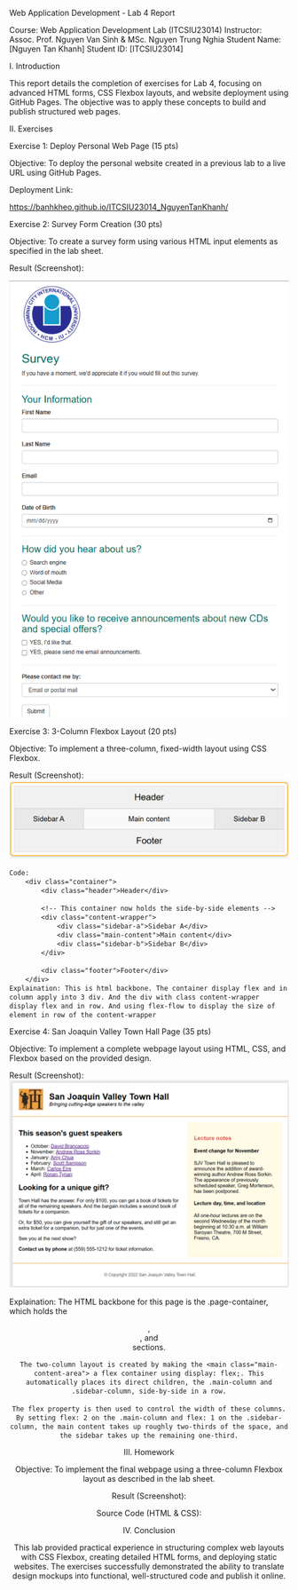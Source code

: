 Web Application Development - Lab 4 Report

Course: Web Application Development Lab (ITCSIU23014)
Instructor: Assoc. Prof. Nguyen Van Sinh & MSc. Nguyen Trung Nghia
Student Name: [Nguyen Tan Khanh]
Student ID: [ITCSIU23014]

I. Introduction

This report details the completion of exercises for Lab 4, focusing on advanced HTML forms, CSS Flexbox layouts, and website deployment using GitHub Pages. The objective was to apply these concepts to build and publish structured web pages.

II. Exercises

Exercise 1: Deploy Personal Web Page (15 pts)

Objective: To deploy the personal website created in a previous lab to a live URL using GitHub Pages.

Deployment Link:

https://banhkheo.github.io/ITCSIU23014_NguyenTanKhanh/


Exercise 2: Survey Form Creation (30 pts)

Objective: To create a survey form using various HTML input elements as specified in the lab sheet.

Result (Screenshot):

![alt text](exercise2.png)


Exercise 3: 3-Column Flexbox Layout (20 pts)

Objective: To implement a three-column, fixed-width layout using CSS Flexbox.

Result (Screenshot):
![alt text](exercise3.png)

    Code: 
        <div class="container">
            <div class="header">Header</div>
            
            <!-- This container now holds the side-by-side elements -->
            <div class="content-wrapper">
                <div class="sidebar-a">Sidebar A</div>
                <div class="main-content">Main content</div>
                <div class="sidebar-b">Sidebar B</div>
            </div>
        
            <div class="footer">Footer</div>
        </div>
    Explaination: This is html backbone. The container display flex and in column apply into 3 div. And the div with class content-wrapper display flex and in row. And using flex-flow to display the size of element in row of the content-wrapper
    


Exercise 4: San Joaquin Valley Town Hall Page (35 pts)

Objective: To implement a complete webpage layout using HTML, CSS, and Flexbox based on the provided design.

Result (Screenshot):
![alt text](exercise4.png)

Explaination:
    The HTML backbone for this page is the .page-container, which holds the <header>, <main>, and <footer> sections.

    The two-column layout is created by making the <main class="main-content-area"> a flex container using display: flex;. This automatically places its direct children, the .main-column and .sidebar-column, side-by-side in a row.

    The flex property is then used to control the width of these columns. By setting flex: 2 on the .main-column and flex: 1 on the .sidebar-column, the main content takes up roughly two-thirds of the space, and the sidebar takes up the remaining one-third.




III. Homework

Objective: To implement the final webpage using a three-column Flexbox layout as described in the lab sheet.

Result (Screenshot):

Source Code (HTML & CSS):

<!-- Paste Your HTML & CSS Code for the Homework Here -->



IV. Conclusion

This lab provided practical experience in structuring complex web layouts with CSS Flexbox, creating detailed HTML forms, and deploying static websites. The exercises successfully demonstrated the ability to translate design mockups into functional, well-structured code and publish it online.